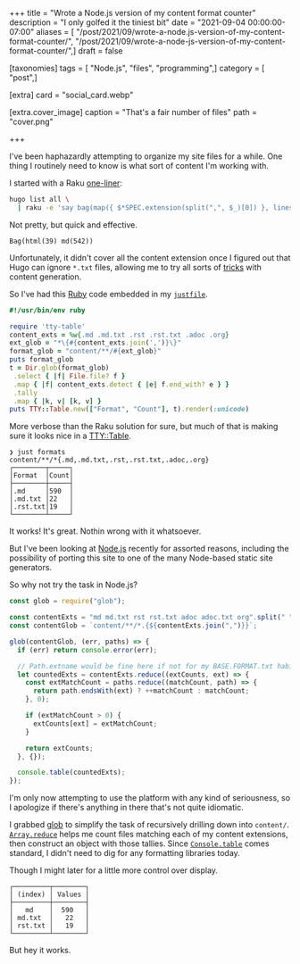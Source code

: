 +++
title = "Wrote a Node.js version of my content format counter"
description = "I only golfed it the tiniest bit"
date = "2021-09-04 00:00:00-07:00"
aliases = [ "/post/2021/09/wrote-a-node.js-version-of-my-content-format-counter/", "/post/2021/09/wrote-a-node-js-version-of-my-content-format-counter/",]
draft = false

[taxonomies]
tags = [ "Node.js", "files", "programming",]
category = [ "post",]

[extra]
card = "social_card.webp"

[extra.cover_image]
caption = "That's a fair number of files"
path = "cover.png"

+++

I've been haphazardly attempting to organize my site files for a while. One
thing I routinely need to know is what sort of content I'm working with.

I started with a Raku [one-liner][]:

``` bash
hugo list all \
  | raku -e 'say bag(map({ $*SPEC.extension(split(",", $_)[0]) }, lines[1..*]))'
```

Not pretty, but quick and effective.

``` text
Bag(html(39) md(542))
```

Unfortunately, it didn't cover all the content extension once I figured out that
Hugo can ignore `*.txt` files, allowing me to try all sorts of [tricks][] with
content generation.

So I've had this [Ruby][ruby] code embedded in my [`justfile`][].

``` ruby
#!/usr/bin/env ruby

require 'tty-table'
content_exts = %w{.md .md.txt .rst .rst.txt .adoc .org}
ext_glob = "*\{#{content_exts.join(',')}\}"
format_glob = "content/**/#{ext_glob}"
puts format_glob
t = Dir.glob(format_glob)
 .select { |f| File.file? f }
 .map { |f| content_exts.detect { |e| f.end_with? e } }
 .tally
 .map { |k, v| [k, v] }
puts TTY::Table.new(["Format", "Count"], t).render(:unicode)
```

More verbose than the Raku solution for sure, but much of that is making sure
it looks nice in a [TTY::Table][tty-table].

``` text
❯ just formats
content/**/*{.md,.md.txt,.rst,.rst.txt,.adoc,.org}
┌────────┬─────┐
│Format  │Count│
├────────┼─────┤
│.md     │590  │
│.md.txt │22   │
│.rst.txt│19   │
└────────┴─────┘
```

It works! It's great. Nothin wrong with it whatsoever.

But I've been looking at [Node.js][node-js] recently for assorted reasons, including
the possibility of porting this site to one of the many Node-based static site
generators.

So why not try the task in Node.js?

```javascript
const glob = require("glob");

const contentExts = "md md.txt rst rst.txt adoc adoc.txt org".split(" ");
const contentGlob = `content/**/*.{${contentExts.join(",")}}`;

glob(contentGlob, (err, paths) => {
  if (err) return console.error(err);

  // Path.extname would be fine here if not for my BASE.FORMAT.txt habit
  let countedExts = contentExts.reduce((extCounts, ext) => {
    const extMatchCount = paths.reduce((matchCount, path) => {
      return path.endsWith(ext) ? ++matchCount : matchCount;
    }, 0);

    if (extMatchCount > 0) {
      extCounts[ext] = extMatchCount;
    }

    return extCounts;
  }, {});

  console.table(countedExts);
});
```

I'm only now attempting to use the platform with any kind of seriousness, so I
apologize if there's anything in there that's not quite idiomatic.

I grabbed [glob][glob] to simplify the task of recursively drilling down into
`content/`. [`Array.reduce`][array-reduce] helps me count files matching each of my content
extensions, then construct an object with those tallies. Since [`Console.table`][console-table]
comes standard, I didn't need to dig for any formatting libraries today.

Though I might later for a little more control over display.

``` text
┌─────────┬────────┐
│ (index) │ Values │
├─────────┼────────┤
│   md    │  590   │
│ md.txt  │   22   │
│ rst.txt │   19   │
└─────────┴────────┘
```

But hey it works.

[one-liner]: /post/2020/03/listing-hugo-content-extensions-with-raku/
[tricks]: /post/2021/08/trying-a-thing-with-neovim/
[ruby]: /tags/ruby
[`justfile`]: https://github.com/casey/just
[tty-table]: https://github.com/piotrmurach/tty-table
[node-js]: https://nodejs.dev
[glob]: https://github.com/isaacs/node-glob
[array-reduce]: https://developer.mozilla.org/en-US/docs/Web/JavaScript/Reference/Global_Objects/Array/Reduce
[console-table]: https://nodejs.org/dist/latest-v14.x/docs/api/console.html#console_console_table_tabulardata_properties